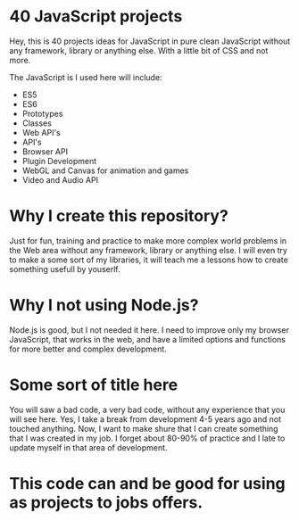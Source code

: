 # 40 JavaScript projects

Hey, this is 40 projects ideas for JavaScript in pure clean JavaScript without any framework, library or anything else.
With a little bit of CSS and not more.

The JavaScript is I used here will include:
- ES5
- ES6
- Prototypes
- Classes
- Web API's
- API's
- Browser API
- Plugin Development
- WebGL and Canvas for animation and games
- Video and Audio API

# Why I create this repository?
Just for fun, training and practice to make more complex world problems in the Web area without any framework, library or anything else. I will even try to make a some sort of my libraries, it will teach me a lessons how to create something usefull by youserlf.

# Why I not using Node.js?
Node.js is good, but I not needed it here.
I need to improve only my browser JavaScript, that works in the web, and have a limited options and functions for more better and complex development.

# Some sort of title here

You will saw a bad code, a very bad code, without any experience that you will see here.
Yes, I take a break from development 4-5 years ago and not touched anything.
Now, I want to make shure that I can create something that I was created in my job.
I forget about 80-90% of practice and I late to update myself in that area of development.

# This code can and be good for using as projects to jobs offers.
